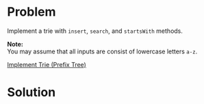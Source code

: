 
# Problem

Implement a trie with `insert`, `search`, and `startsWith` methods.

**Note:**  
You may assume that all inputs are consist of lowercase letters `a-z`.



[Implement Trie (Prefix Tree)](https://leetcode.com/problems/implement-trie-prefix-tree)

# Solution



